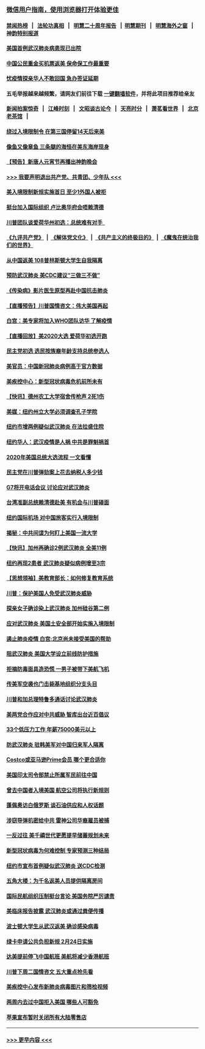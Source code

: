 ### [微信用户指南，使用浏览器打开体验更佳](https://github.com/gfw-breaker/banned-news1/blob/master/indexes/wechat-guide.md?t=0)
#### [禁闻热榜](热点新闻.md?t=0)  &nbsp;&nbsp;|&nbsp;&nbsp; [法轮功真相](https://github.com/gfw-breaker/truth/blob/master/README.md?t=0) &nbsp;&nbsp;|&nbsp;&nbsp; [明慧二十周年报告](https://github.com/gfw-breaker/mh-reports/blob/master/README.md?t=0) &nbsp;&nbsp;|&nbsp;&nbsp;[明慧期刊](https://github.com/gfw-breaker/mh-qikan) &nbsp;&nbsp;|&nbsp;&nbsp; [明慧海外之窗](https://github.com/gfw-breaker/mh-news/blob/master/README.md?t=0) &nbsp;&nbsp;|&nbsp;&nbsp; [神韵特别报道](https://github.com/gfw-breaker/mh-news/blob/master/shenyun.md?t=0)
#### [美国首例武汉肺炎病患现已出院](../pages/nsc412/n11842740.md?t=02042244) 
#### [中国公民重金买机票返美  保命保工作最重要](../pages/nsc412/n11843282.md?t=02042244) 
#### [忧疫情探亲华人不敢回国  急办签证延期](../pages/nsc412/n11843344.md?t=02042244) 
#### 五毛举报越来越频繁，请网友们前往下载 [一键翻墙软件](https://github.com/gfw-breaker/ssr-accounts)，并将此项目推荐给亲友
#### [新闻拍案惊奇](https://github.com/gfw-breaker/banned-news1/blob/master/pages/link4.md) &nbsp;&nbsp;|&nbsp;&nbsp; [江峰时刻](https://github.com/gfw-breaker/banned-news1/blob/master/pages/link4.md) &nbsp;&nbsp;|&nbsp;&nbsp; [文昭谈古论今](https://github.com/gfw-breaker/banned-news1/blob/master/pages/link4.md) &nbsp;&nbsp;|&nbsp;&nbsp; [天亮时分](https://github.com/gfw-breaker/banned-news1/blob/master/pages/link4.md) &nbsp;&nbsp;|&nbsp;&nbsp; [萧茗看世界](https://github.com/gfw-breaker/banned-news1/blob/master/pages/link4.md) &nbsp;&nbsp;|&nbsp;&nbsp; [北京老茶馆](https://github.com/gfw-breaker/banned-news1/blob/master/pages/link4.md) &nbsp;&nbsp;|&nbsp;&nbsp; 
#### [绕过入境限制令  在第三国停留14天后来美](../pages/nsc412/n11843341.md?t=02042244) 
#### [像鱼又像章鱼 三条腿的海怪在美东海岸现身](../pages/nsc412/n11843092.md?t=02042244) 
#### [【预告】新唐人元宵节再播出神韵晚会](../pages/nsc412/n11843192.md?t=02042244) 
#### [>>> 我要声明退出共产党、共青团、少年队 <<<](https://github.com/begood0513/goodnews/blob/master/quit/letter.md) 
#### [美入境限制新规实施首日 至少1外国人被拒](../pages/nsc412/n11843058.md?t=02042244) 
#### [挺台加入国际组织 卢比奥华府会唔赖清德](../pages/nsc412/n11843023.md?t=02042244) 
#### [川普团队谈爱荷华州初选：总统难有对手  ](../pages/nsc412/n11842867.md?t=02042244) 
#### [《九评共产党》](https://github.com/begood0513/9ping.md/blob/master/README.md) &nbsp;|&nbsp; [《解体党文化》](../../../../jtdwh.md/blob/master/README.md)  &nbsp;|&nbsp; [《共产主义的终极目的》](../../../../gczydzjmd.md/blob/master/README.md) &nbsp;|&nbsp; [《魔鬼在统治我们的世界》](../../../../mgztzwmdsj.md/blob/master/README.md) 
#### [从中国返美 108普林斯顿大学生自我隔离](../pages/nsc412/n11842714.md?t=02042244) 
#### [预防武汉肺炎 美CDC建议“三做三不做”](../pages/nsc412/n11842700.md?t=02042244) 
#### [《传染病》影片医生原型再赴中国抗击肺炎](../pages/nsc412/n11842626.md?t=02042244) 
#### [【直播预告】川普国情咨文：伟大美国再起](../pages/nsc412/n11842079.md?t=02042244) 
#### [白宫：美专家将加入WHO团队访华 了解疫情](../pages/nsc412/n11842198.md?t=02042244) 
#### [【直播回放】美2020大选 爱荷华初选开跑](../pages/nsc412/n11841820.md?t=02042244) 
#### [民主党初选 选民按族裔年龄支持总统参选人](../pages/nsc412/n11842239.md?t=02042244) 
#### [美官员：中国新冠肺炎病例高于官方数据](../pages/nsc412/n11842452.md?t=02042244) 
#### [美疾控中心：新型冠状病毒危机前所未有](../pages/nsc412/n11842406.md?t=02042244) 
#### [【快讯】德州农工大学宿舍传枪声 2死1伤](../pages/nsc412/n11842279.md?t=02042244) 
#### [美媒：纽约州立大学必须调查孔子学院](../pages/nsc412/n11840637.md?t=02042244) 
#### [纽约市增两例疑似武汉肺炎 在法拉盛住院](../pages/nsc412/n11840625.md?t=02042244) 
#### [纽约华人：武汉疫情是人祸 中共是罪魁祸首](../pages/nsc412/n11840631.md?t=02042244) 
#### [2020年美国总统大选流程 一文看懂](../pages/nsc412/n11842056.md?t=02042244) 
#### [民主党在川普弹劾案上花去纳税人多少钱](../pages/nsc412/n11841941.md?t=02042244) 
#### [G7将开电话会议 讨论应对武汉肺炎](../pages/nsc412/n11841658.md?t=02042244) 
#### [台湾准副总统赖清德赴美 有机会与川普碰面](../pages/nsc412/n11841332.md?t=02042244) 
#### [纽约国际机场  对中国旅客实行入境限制](../pages/nsc412/n11840619.md?t=02042244) 
#### [揭秘：中共间谍为何盯上美国一流大学](../pages/nsc412/n11840270.md?t=02042244) 
#### [【快讯】加州再确诊2例武汉肺炎 全美11例](../pages/nsc412/n11840339.md?t=02042244) 
#### [纽约再现2患者 武汉肺炎疑似病例增至3宗](../pages/nsc412/n11840010.md?t=02042244) 
#### [【思想领袖】美教育部长：如何修复教育系统](../pages/nsc412/n11690865.md?t=02042244) 
#### [川普：保护美国人免受武汉肺炎威胁](../pages/nsc412/n11839718.md?t=02042244) 
#### [探亲女子确诊染上武汉肺炎 加州硅谷第二例](../pages/nsc412/n11839784.md?t=02042244) 
#### [应对武汉肺炎 美国土安全部开始实施入境限制](../pages/nsc412/n11839729.md?t=02042244) 
#### [遏止肺炎疫情 白宫:北京尚未接受美国的帮助](../pages/nsc412/n11839660.md?t=02042244) 
#### [阻武汉肺炎 美国大学设立前线防护措施](../pages/nsc412/n11839479.md?t=02042244) 
#### [拒摘防毒面具造恐慌 一男子被带下美航飞机](../pages/nsc412/n11839455.md?t=02042244) 
#### [传美军空袭也门击毙基地组织分支头目](../pages/nsc412/n11839210.md?t=02042244) 
#### [川普和加总理特鲁多通话讨论武汉肺炎](../pages/nsc412/n11839128.md?t=02042244) 
#### [美两党合作应对中共威胁 智库出台近百倡议](../pages/nsc412/n11838437.md?t=02042244) 
#### [33个低压力工作 年薪75000美元以上](../pages/nsc412/n11834441.md?t=02042244) 
#### [防武汉肺炎 驻韩美军对中国归来军人隔离](../pages/nsc412/n11838970.md?t=02042244) 
#### [Costco或亚马逊Prime会员 哪个更合适你](../pages/nsc412/n11834459.md?t=02042244) 
#### [美国印太司令部禁止所属军民前往中国](../pages/nsc412/n11838418.md?t=02042244) 
#### [曾去中国者入境美国 航空公司将执行新规则](../pages/nsc412/n11838375.md?t=02042244) 
#### [蓬佩奥访白俄罗斯 谈石油供应和人权话题](../pages/nsc412/n11838242.md?t=02042244) 
#### [涉窃导弹机密给中共 雷神公司华裔雇员被捕](../pages/nsc412/n11838129.md?t=02042244) 
#### [一反过往 美千禧世代更愿提早储蓄规划未来](../pages/nsc412/n11837601.md?t=02042244) 
#### [新型冠状病毒为何难控制 专家预测三种结局](../pages/nsc412/n11838002.md?t=02042244) 
#### [纽约市宣布首例疑似武汉肺炎 送CDC检测](../pages/nsc412/n11837852.md?t=02042244) 
#### [五角大楼：为千名返美人员提供隔离房间](../pages/nsc412/n11837831.md?t=02042244) 
#### [国际民航组织压制挺台言论 美国务院严厉谴责](../pages/nsc412/n11837791.md?t=02042244) 
#### [美临床报告披露 武汉肺炎或通过粪便传播](../pages/nsc412/n11837626.md?t=02042244) 
#### [波士顿大学生从武汉返美 确诊感染病毒](../pages/nsc412/n11837580.md?t=02042244) 
#### [绿卡申请公共负担新规 2月24日实施](../pages/nsc412/n11836634.md?t=02042244) 
#### [达美提前停飞中国航班 美航将减少香港航班](../pages/nsc412/n11837649.md?t=02042244) 
#### [川普下周二国情咨文 五大重点抢先看](../pages/nsc412/n11837512.md?t=02042244) 
#### [美疾控中心发布新肺炎病毒图片和筛检视频](../pages/nsc412/n11837491.md?t=02042244) 
#### [两周内去过中国拒入美国 哪些人可豁免](../pages/nsc412/n11837400.md?t=02042244) 
#### [苹果宣布暂时关闭所有大陆零售店](../pages/nsc412/n11837097.md?t=02042244) 

----
#### [ >>> 更早内容 <<< ](../indexes/nsc412-earlier.md)
